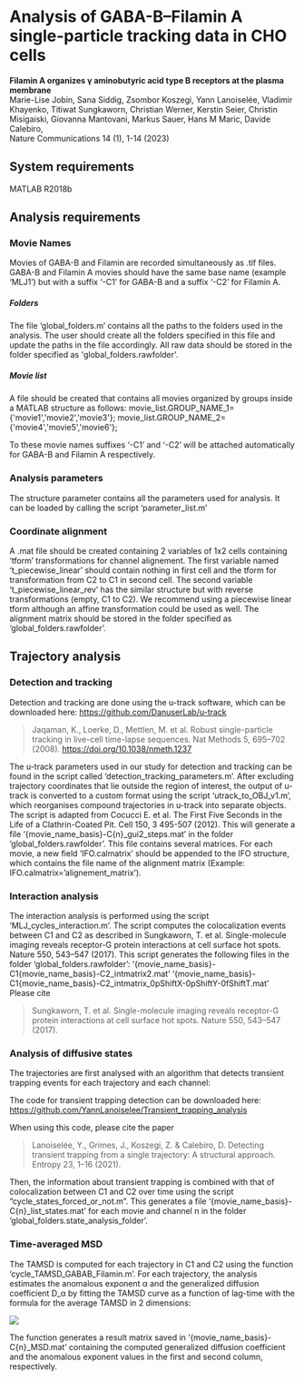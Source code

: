 # Analysis of GABA-B–Filamin A single-particle tracking data in CHO cells
**Filamin A organizes γ aminobutyric acid type B receptors at the plasma membrane**  
Marie-Lise Jobin, Sana Siddig, Zsombor Koszegi, Yann Lanoiselée, Vladimir Khayenko, Titiwat Sungkaworn, Christian Werner, Kerstin Seier, Christin Misigaiski, Giovanna Mantovani, Markus Sauer, Hans M Maric, Davide Calebiro,  
Nature Communications 14 (1), 1-14 (2023)

## System requirements
MATLAB R2018b
## Analysis requirements
### Movie Names
Movies of GABA-B and Filamin are recorded simultaneously as .tif files. GABA-B and Filamin A movies should have the same base name (example ‘MLJ1’) but with a suffix ‘-C1’ for GABA-B and a suffix ‘-C2’ for Filamin A.
##### Folders
The file ‘global_folders.m’ contains all the paths to the folders used in the analysis. The user should create all the folders specified in this file and update the paths in the file accordingly. All raw data should be stored in the folder specified as 'global_folders.rawfolder'.
##### Movie list
A file should be created that contains all movies organized by groups inside a MATLAB structure as follows:
movie_list.GROUP_NAME_1={'movie1','movie2','movie3'};
movie_list.GROUP_NAME_2={'movie4','movie5','movie6'};

To these movie names suffixes ‘-C1’ and ‘-C2’ will be attached automatically for GABA-B and Filamin A respectively.

###	Analysis parameters
The structure parameter contains all the parameters used for analysis. It can be loaded by calling the script ‘parameter_list.m’

### Coordinate alignment
A .mat file should be created containing 2 variables of 1x2 cells containing ‘tform’ transformations for channel alignement. The first variable named ‘t_piecewise_linear’ should contain nothing in first cell and the tform for transformation from C2 to C1 in second cell. The second variable ‘t_piecewise_linear_rev’ has the similar structure but with reverse transformations (empty, C1 to C2). 
We recommend using a piecewise linear tform although an affine transformation could be used as well. 
The alignment matrix should be stored in the folder specified as ‘global_folders.rawfolder’.
## Trajectory analysis
### Detection and tracking
Detection and tracking are done using the u-track software, which can be downloaded here:
https://github.com/DanuserLab/u-track
>Jaqaman, K., Loerke, D., Mettlen, M. et al. Robust single-particle tracking in live-cell time-lapse sequences. Nat Methods 5, 695–702 (2008). https://doi.org/10.1038/nmeth.1237

The u-track parameters used in our study for detection and tracking can be found in the script called ‘detection_tracking_parameters.m’. 
After excluding trajectory coordinates that lie outside the region of interest, the output of u-track is converted to a custom format using the script ‘utrack_to_OBJ_v1.m’, which reorganises compound trajectories in u-track into separate objects. The script is adapted from Cocucci E. et al. The First Five Seconds in the Life of a Clathrin-Coated Pit. Cell 150, 3 495-507 (2012).
This will generate a file ‘{movie_name_basis}-C{n}_gui2_steps.mat’ in the folder ‘global_folders.rawfolder’.
This file contains several matrices. For each movie, a new field ‘IFO.calmatrix’ should be  appended to the IFO structure, which contains the file name of the alignment matrix (Example: IFO.calmatrix=’alignement_matrix’).

### Interaction analysis
The interaction analysis is performed using the script ‘MLJ_cycles_interaction.m’. The script computes the colocalization events between  C1 and C2 as described in Sungkaworn, T. et al. Single-molecule imaging reveals receptor-G protein interactions at cell surface hot spots. Nature 550, 543–547 (2017).
This script generates the following files in the folder ‘global_folders.rawfolder’:
‘{movie_name_basis}-C1{movie_name_basis}-C2_intmatrix2.mat’
‘{movie_name_basis}-C1{movie_name_basis}-C2_intmatrix_0pShiftX-0pShiftY-0fShiftT.mat’
Please cite 
>Sungkaworn, T. et al. Single-molecule imaging reveals receptor-G protein interactions at cell surface hot spots. Nature 550, 543–547 (2017).

### Analysis of diffusive states
The trajectories are first analysed with an algorithm that detects transient trapping events for each trajectory and each channel: 

The code for transient trapping detection can be downloaded here: 
https://github.com/YannLanoiselee/Transient_trapping_analysis

When using this code, please cite the paper 
>Lanoiselée, Y., Grimes, J., Koszegi, Z. & Calebiro, D. Detecting transient trapping from a single trajectory: A structural approach. Entropy 23, 1–16 (2021). 

Then, the information about transient trapping is combined with that of colocalization between C1 and C2 over time using the script “cycle_states_forced_or_not.m”. This generates a file ‘{movie_name_basis}-C{n}_list_states.mat’ for each movie and channel n in the folder ‘global_folders.state_analysis_folder’.

### Time-averaged MSD
The TAMSD is computed for each trajectory in C1 and C2 using the function ‘cycle_TAMSD_GABAB_Filamin.m’. For each trajectory, the analysis estimates the anomalous exponent α and the generalized diffusion coefficient D_α by fitting the TAMSD curve as a function of lag-time with the formula for the average TAMSD in 2 dimensions:

<img src="https://latex.codecogs.com/svg.latex?\Large&space;\langle%20\delta^2(\Delta,t)\rangle=4D_\alpha%20\Delta^\alpha+4\sigma^2"/>

The function generates a result matrix saved in ‘{movie_name_basis}-C{n}_MSD.mat’ containing the computed generalized diffusion coefficient and the anomalous exponent values in the first and second column, respectively.


